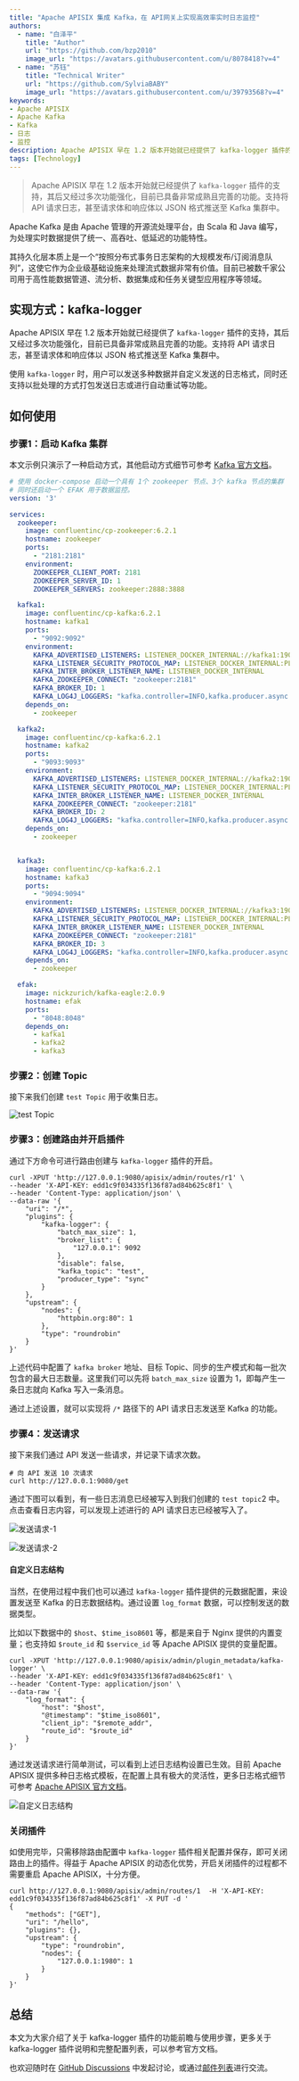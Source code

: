 ```yaml
---
title: "Apache APISIX 集成 Kafka，在 API网关上实现高效率实时日志监控"
authors:
  - name: "白泽平"
    title: "Author"
    url: "https://github.com/bzp2010"
    image_url: "https://avatars.githubusercontent.com/u/8078418?v=4"
  - name: "苏钰"
    title: "Technical Writer"
    url: "https://github.com/SylviaBABY"
    image_url: "https://avatars.githubusercontent.com/u/39793568?v=4"
keywords:
- Apache APISIX
- Apache Kafka
- Kafka
- 日志
- 监控
description: Apache APISIX 早在 1.2 版本开始就已经提供了 kafka-logger 插件的支持，其后又经过多次功能强化，目前已具备非常成熟且完善的功能。支持将 API 请求日志，甚至请求体和响应体以 JSON 格式推送至 Kafka 集群中。
tags: [Technology]
---
```


> Apache APISIX 早在 1.2 版本开始就已经提供了 `kafka-logger` 插件的支持，其后又经过多次功能强化，目前已具备非常成熟且完善的功能。支持将 API 请求日志，甚至请求体和响应体以 JSON 格式推送至 Kafka 集群中。

<!--truncate-->

Apache Kafka 是由 Apache 管理的开源流处理平台，由 Scala 和 Java 编写，为处理实时数据提供了统一、高吞吐、低延迟的功能特性。

其持久化层本质上是一个“按照分布式事务日志架构的大规模发布/订阅消息队列”，这使它作为企业级基础设施来处理流式数据非常有价值。目前已被数千家公司用于高性能数据管道、流分析、数据集成和任务关键型应用程序等领域。

## 实现方式：kafka-logger

Apache APISIX 早在 1.2 版本开始就已经提供了 `kafka-logger` 插件的支持，其后又经过多次功能强化，目前已具备非常成熟且完善的功能。支持将 API 请求日志，甚至请求体和响应体以 JSON 格式推送至 Kafka 集群中。

使用 `kafka-logger` 时，用户可以发送多种数据并自定义发送的日志格式，同时还支持以批处理的方式打包发送日志或进行自动重试等功能。

## 如何使用

### 步骤1：启动 Kafka 集群

本文示例只演示了一种启动方式，其他启动方式细节可参考 [Kafka 官方文档](https://kafka.apache.org/documentation/#quickstart)。

```yaml
# 使用 docker-compose 启动一个具有 1个 zookeeper 节点、3个 kafka 节点的集群
# 同时还启动一个 EFAK 用于数据监控。
version: '3'

services:
  zookeeper:
    image: confluentinc/cp-zookeeper:6.2.1
    hostname: zookeeper
    ports:
      - "2181:2181"
    environment:
      ZOOKEEPER_CLIENT_PORT: 2181
      ZOOKEEPER_SERVER_ID: 1
      ZOOKEEPER_SERVERS: zookeeper:2888:3888

  kafka1:
    image: confluentinc/cp-kafka:6.2.1
    hostname: kafka1
    ports:
      - "9092:9092"
    environment:
      KAFKA_ADVERTISED_LISTENERS: LISTENER_DOCKER_INTERNAL://kafka1:19092,LISTENER_DOCKER_EXTERNAL://${DOCKER_HOST_IP:-127.0.0.1}:9092
      KAFKA_LISTENER_SECURITY_PROTOCOL_MAP: LISTENER_DOCKER_INTERNAL:PLAINTEXT,LISTENER_DOCKER_EXTERNAL:PLAINTEXT
      KAFKA_INTER_BROKER_LISTENER_NAME: LISTENER_DOCKER_INTERNAL
      KAFKA_ZOOKEEPER_CONNECT: "zookeeper:2181"
      KAFKA_BROKER_ID: 1
      KAFKA_LOG4J_LOGGERS: "kafka.controller=INFO,kafka.producer.async.DefaultEventHandler=INFO,state.change.logger=INFO"
    depends_on:
      - zookeeper

  kafka2:
    image: confluentinc/cp-kafka:6.2.1
    hostname: kafka2
    ports:
      - "9093:9093"
    environment:
      KAFKA_ADVERTISED_LISTENERS: LISTENER_DOCKER_INTERNAL://kafka2:19093,LISTENER_DOCKER_EXTERNAL://${DOCKER_HOST_IP:-127.0.0.1}:9093
      KAFKA_LISTENER_SECURITY_PROTOCOL_MAP: LISTENER_DOCKER_INTERNAL:PLAINTEXT,LISTENER_DOCKER_EXTERNAL:PLAINTEXT
      KAFKA_INTER_BROKER_LISTENER_NAME: LISTENER_DOCKER_INTERNAL
      KAFKA_ZOOKEEPER_CONNECT: "zookeeper:2181"
      KAFKA_BROKER_ID: 2
      KAFKA_LOG4J_LOGGERS: "kafka.controller=INFO,kafka.producer.async.DefaultEventHandler=INFO,state.change.logger=INFO"
    depends_on:
      - zookeeper


  kafka3:
    image: confluentinc/cp-kafka:6.2.1
    hostname: kafka3
    ports:
      - "9094:9094"
    environment:
      KAFKA_ADVERTISED_LISTENERS: LISTENER_DOCKER_INTERNAL://kafka3:19094,LISTENER_DOCKER_EXTERNAL://${DOCKER_HOST_IP:-127.0.0.1}:9094
      KAFKA_LISTENER_SECURITY_PROTOCOL_MAP: LISTENER_DOCKER_INTERNAL:PLAINTEXT,LISTENER_DOCKER_EXTERNAL:PLAINTEXT
      KAFKA_INTER_BROKER_LISTENER_NAME: LISTENER_DOCKER_INTERNAL
      KAFKA_ZOOKEEPER_CONNECT: "zookeeper:2181"
      KAFKA_BROKER_ID: 3
      KAFKA_LOG4J_LOGGERS: "kafka.controller=INFO,kafka.producer.async.DefaultEventHandler=INFO,state.change.logger=INFO"
    depends_on:
      - zookeeper

  efak:
    image: nickzurich/kafka-eagle:2.0.9
    hostname: efak
    ports:
      - "8048:8048"
    depends_on:
      - kafka1
      - kafka2
      - kafka3
```

### 步骤2：创建 Topic

接下来我们创建 `test Topic` 用于收集日志。

![test Topic](https://static.apiseven.com/202108/1642390784736-562187ed-ade9-4a2f-96e1-c79556f9dd7d.png)

### 步骤3：创建路由并开启插件

通过下方命令可进行路由创建与 `kafka-logger` 插件的开启。

```shell
curl -XPUT 'http://127.0.0.1:9080/apisix/admin/routes/r1' \
--header 'X-API-KEY: edd1c9f034335f136f87ad84b625c8f1' \
--header 'Content-Type: application/json' \
--data-raw '{
    "uri": "/*",
    "plugins": {
        "kafka-logger": {
            "batch_max_size": 1,
            "broker_list": {
                "127.0.0.1": 9092
            },
            "disable": false,
            "kafka_topic": "test",
            "producer_type": "sync"
        }
    },
    "upstream": {
        "nodes": {
            "httpbin.org:80": 1
        },
        "type": "roundrobin"
    }
}'
```

上述代码中配置了 `kafka broker` 地址、目标 Topic、同步的生产模式和每一批次包含的最大日志数量。这里我们可以先将 `batch_max_size` 设置为 1，即每产生一条日志就向 Kafka 写入一条消息。

通过上述设置，就可以实现将 `/*` 路径下的 API 请求日志发送至 Kafka 的功能。

### 步骤4：发送请求

接下来我们通过 API 发送一些请求，并记录下请求次数。

```shell
# 向 API 发送 10 次请求
curl http://127.0.0.1:9080/get
```

通过下图可以看到，有一些日志消息已经被写入到我们创建的 `test topic`2 中。点击查看日志内容，可以发现上述进行的 API 请求日志已经被写入了。

![发送请求-1](https://static.apiseven.com/202108/1642390828394-721eccfa-ab02-4f8f-a0d8-8039e0eaabc1.png)

![发送请求-2](https://static.apiseven.com/202108/1642390874028-89683dfb-ab16-48cd-92de-496cc60df3b5.png)

#### 自定义日志结构

当然，在使用过程中我们也可以通过 `kafka-logger` 插件提供的元数据配置，来设置发送至 Kafka 的日志数据结构。通过设置 `log_format` 数据，可以控制发送的数据类型。

比如以下数据中的 `$host`、`$time_iso8601` 等，都是来自于 Nginx 提供的内置变量；也支持如 `$route_id` 和 `$service_id` 等 Apache APISIX 提供的变量配置。

```shell
curl -XPUT 'http://127.0.0.1:9080/apisix/admin/plugin_metadata/kafka-logger' \
--header 'X-API-KEY: edd1c9f034335f136f87ad84b625c8f1' \
--header 'Content-Type: application/json' \
--data-raw '{
    "log_format": {
        "host": "$host",
        "@timestamp": "$time_iso8601",
        "client_ip": "$remote_addr",
        "route_id": "$route_id"
    }
}'
```

通过发送请求进行简单测试，可以看到上述日志结构设置已生效。目前 Apache APISIX 提供多种日志格式模板，在配置上具有极大的灵活性，更多日志格式细节可参考 [Apache APISIX 官方文档](https://apisix.apache.org/docs/apisix/plugins/kafka-logger#metadata)。

![自定义日志结构](https://static.apiseven.com/202108/1642390899127-d1eb560a-499e-4a9f-9227-4063ba711e2d.png)

### 关闭插件

如使用完毕，只需移除路由配置中 `kafka-logger` 插件相关配置并保存，即可关闭路由上的插件。得益于 Apache APISIX 的动态化优势，开启关闭插件的过程都不需要重启 Apache APISIX，十分方便。

```shell
curl http://127.0.0.1:9080/apisix/admin/routes/1  -H 'X-API-KEY: edd1c9f034335f136f87ad84b625c8f1' -X PUT -d '
{
    "methods": ["GET"],
    "uri": "/hello",
    "plugins": {},
    "upstream": {
        "type": "roundrobin",
        "nodes": {
            "127.0.0.1:1980": 1
        }
    }
}'
```

## 总结

本文为大家介绍了关于 kafka-logger 插件的功能前瞻与使用步骤，更多关于 kafka-logger 插件说明和完整配置列表，可以参考官方文档。

也欢迎随时在 [GitHub Discussions](https://github.com/apache/apisix/discussions) 中发起讨论，或通过[邮件列表](https://apisix.apache.org/zh/docs/general/subscribe-guide)进行交流。
